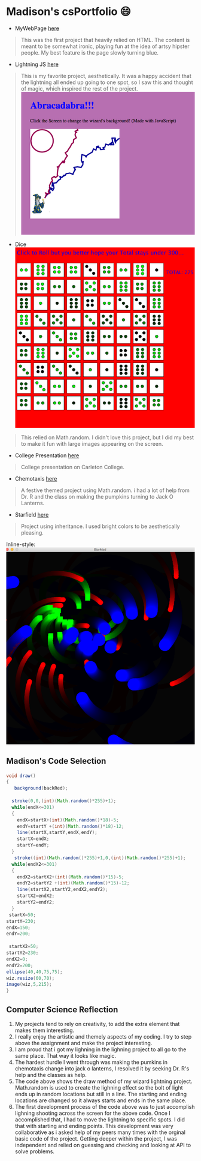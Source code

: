 # Madison's csPortfolio :smile:
* MyWebPage [here](https://baileym13.github.io/webPage/dogPage/)
>This was the first project that heavily relied on HTML. The content is meant to be somewhat ironic, playing fun at the idea of artsy hipster people. My best feature is the page slowly turning blue. 
* Lightning JS [here](https://baileym13.github.io/lightning2/wizJS/)
>This is my favorite project, aesthetically. It was a happy accident that the lightning all ended up going to one spot, so I saw this and thought of magic, which inspired the rest of the project. 
![alt text](images/lightning.png "Logo Title Text 1")

* Dice
![alt text](images/dice.png "Logo Title Text 1")

>This relied on Math.random. I didn't love this project, but I did my best to make it fun with large images appearing on the screen. 
* College Presentation [here](https://docs.google.com/presentation/d/e/2PACX-1vTtRuDra-o5QG_VG1JsPcMCz6DuLpgKQ9KB-BCUCgpqbUZhDxl-JE89xSZNWhuGXtcXcQ5jGs4bzy_D/embed?start=true&loop=true&delayms=3000)
>College presentation on Carleton College.
* Chemotaxis [here](https://baileym13.github.io/chemotaxis4/)
>A festive themed project using Math.random. i had a lot of help from Dr. R and the class on making the pumpkins turning to Jack O Lanterns. 
* Starfield [here](https://baileym13.github.io/starfield5/)
>Project using inheritance. I used bright colors to be aesthetically pleasing. 

Inline-style: 
![alt text](images/star.png "Logo Title Text 1")

## Madison's Code Selection
```Java
void draw()
{
   background(backRed);
    
  stroke(0,0,(int)(Math.random()*255)+1);
  while(endX<=301)
  {
    endX=startX+(int)(Math.random()*18)-5;
    endY=startY +(int)(Math.random()*18)-12;
    line(startX,startY,endX,endY);
    startX=endX;
    startY=endY;
  }
   stroke((int)(Math.random()*255)+1,0,(int)(Math.random()*255)+1);
  while(endX2<=301)
  {
    endX2=startX2+(int)(Math.random()*15)-5;
    endY2=startY2 +(int)(Math.random()*15)-12;
    line(startX2,startY2,endX2,endY2);
    startX2=endX2;
    startY2=endY2;
  }
 startX=50;
startY=230;
endX=150;
endY=200;

 startX2=50;
startY2=230;
endX2=0;
endY2=200;
ellipse(40,40,75,75);
wiz.resize(60,70);
image(wiz,5,215);
}
```

## Computer Science Reflection
1. My projects tend to rely on creativity, to add the extra element that makes them interesting.
2. I really enjoy the artistic and themely aspects of my coding. I try to step above the assignment and make the project interesting. 
3. I am proud that i got my lighning in the lighning project to all go to the same place. That way it looks like magic. 
4. The hardest hurdle I went through was making the pumkins in chemotaxis change into jack o lanterns, I resolved it by seeking Dr. R's help and the classes as help. 
5. The code above shows the draw method of my wizard lightning project. Math.random is used to create the lighning effect so the bolt of light ends up in random locations but still in a line. The starting and ending locations are changed so it always starts and ends in the same place.
6. The first development process of the code above was to just accomplish lighning shooting across the screen for the above code. Once I accomplished that, I had to move the lightning to specific spots. I did that with starting and ending points. This development was very collaborative as i asked help of my peers many times with the orginal basic code of the project. Getting deeper within the project, I was independent and relied on guessing and checking and looking at API to solve problems. 
